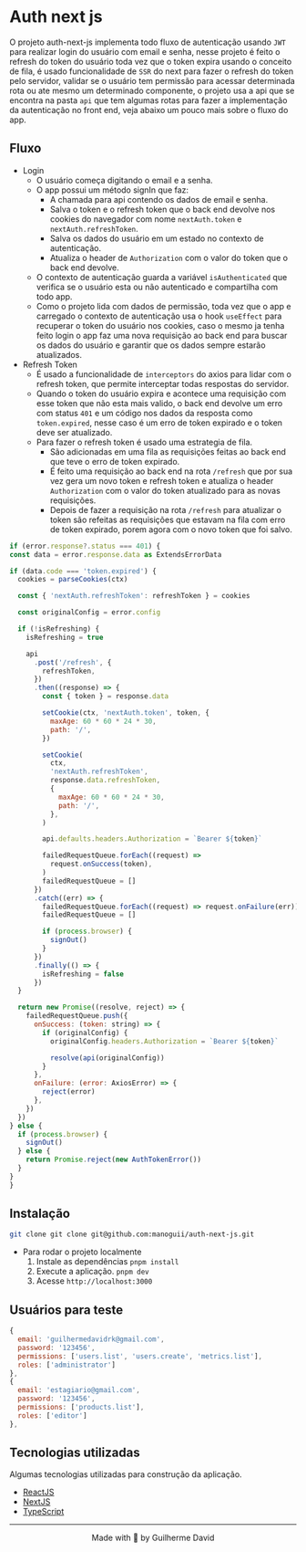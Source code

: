 # Auth next js

O projeto auth-next-js implementa todo fluxo de autenticação usando `JWT` para realizar login do usuário com email e senha, nesse projeto é feito o refresh do token do usuário toda vez que o token expira usando o conceito de fila, é usado funcionalidade de `SSR` do next para fazer o refresh do token pelo servidor, validar se o usuário tem permissão para acessar determinada rota ou ate mesmo um determinado componente, o projeto usa a api que se encontra na pasta `api` que tem algumas rotas para fazer a implementação da autenticação no front end, veja abaixo um pouco mais sobre o fluxo do app.

## Fluxo

- Login
  - O usuário começa digitando o email e a senha.
  - O app possui um método signIn que faz:
    - A chamada para api contendo os dados de email e senha.
    - Salva o token e o refresh token que o back end devolve nos cookies do navegador com nome `nextAuth.token` e `nextAuth.refreshToken`.
    - Salva os dados do usuário em um estado no contexto de autenticação.
    - Atualiza o header de `Authorization` com o valor do token que o back end devolve.
  - O contexto de autenticação guarda a variável `isAuthenticated` que verifica se o usuário esta ou não autenticado e compartilha com todo app.
  - Como o projeto lida com dados de permissão, toda vez que o app e carregado o contexto de autenticação usa o hook `useEffect` para recuperar o token do usuário nos cookies, caso o mesmo ja tenha feito login o app faz uma nova requisição ao back end para buscar os dados do usuário e garantir que os dados sempre estarão atualizados.
- Refresh Token
  - É usado a funcionalidade de `interceptors` do axios para lidar com o refresh token, que permite interceptar todas respostas do servidor.
  - Quando o token do usuário expira e acontece uma requisição com esse token que não esta mais valido, o back end devolve um erro com status `401` e um código nos dados da resposta como `token.expired`, nesse caso é um erro de token expirado e o token deve ser atualizado.
  - Para fazer o refresh token é usado uma estrategia de fila.
    - São adicionadas em uma fila as requisições feitas ao back end que teve o erro de token expirado.
    - É feito uma requisição ao back end na rota `/refresh` que por sua vez gera um novo token e refresh token e atualiza o header `Authorization` com o valor do token atualizado para as novas requisições.
    - Depois de fazer a requisição na rota `/refresh` para atualizar o token são refeitas as requisições que estavam na fila com erro de token expirado, porem agora com o novo token que foi salvo.

```js
if (error.response?.status === 401) {
const data = error.response.data as ExtendsErrorData

if (data.code === 'token.expired') {
  cookies = parseCookies(ctx)

  const { 'nextAuth.refreshToken': refreshToken } = cookies

  const originalConfig = error.config

  if (!isRefreshing) {
    isRefreshing = true

    api
      .post('/refresh', {
        refreshToken,
      })
      .then((response) => {
        const { token } = response.data

        setCookie(ctx, 'nextAuth.token', token, {
          maxAge: 60 * 60 * 24 * 30,
          path: '/',
        })

        setCookie(
          ctx,
          'nextAuth.refreshToken',
          response.data.refreshToken,
          {
            maxAge: 60 * 60 * 24 * 30,
            path: '/',
          },
        )

        api.defaults.headers.Authorization = `Bearer ${token}`

        failedRequestQueue.forEach((request) =>
          request.onSuccess(token),
        )
        failedRequestQueue = []
      })
      .catch((err) => {
        failedRequestQueue.forEach((request) => request.onFailure(err))
        failedRequestQueue = []

        if (process.browser) {
          signOut()
        }
      })
      .finally(() => {
        isRefreshing = false
      })
  }

  return new Promise((resolve, reject) => {
    failedRequestQueue.push({
      onSuccess: (token: string) => {
        if (originalConfig) {
          originalConfig.headers.Authorization = `Bearer ${token}`

          resolve(api(originalConfig))
        }
      },
      onFailure: (error: AxiosError) => {
        reject(error)
      },
    })
  })
} else {
  if (process.browser) {
    signOut()
  } else {
    return Promise.reject(new AuthTokenError())
  }
}
}
```

## Instalação

```zsh
git clone git clone git@github.com:manoguii/auth-next-js.git
```

- Para rodar o projeto localmente
  1. Instale as dependências ```pnpm install```
  2. Execute a aplicação. ```pnpm dev```
  3. Acesse `http://localhost:3000`

## Usuários para teste

```js
{
  email: 'guilhermedavidrk@gmail.com',
  password: '123456',
  permissions: ['users.list', 'users.create', 'metrics.list'],
  roles: ['administrator']
},
{
  email: 'estagiario@gmail.com',
  password: '123456',
  permissions: ['products.list'],
  roles: ['editor']
},
```

## Tecnologias utilizadas

Algumas tecnologias utilizadas para construção da aplicação.

- [ReactJS](https://reactjs.org/)
- [NextJS](https://nextjs.org/)
- [TypeScript](https://www.typescriptlang.org/)

---

<center>Made with 💙 by Guilherme David</center>

